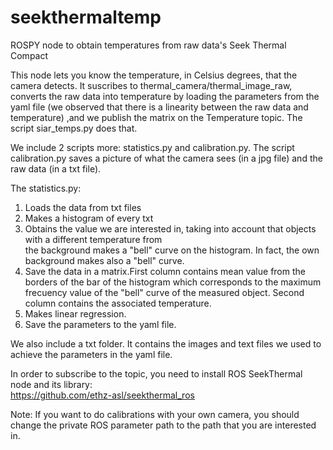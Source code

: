 # seekthermaltemp
ROSPY node to obtain temperatures from raw data's Seek Thermal Compact

This node lets you know the temperature, in Celsius degrees, that the camera detects. It suscribes to thermal_camera/thermal_image_raw, converts the raw data into temperature by loading the parameters from the yaml file (we observed that there is a linearity between the raw data and temperature) ,and we publish the matrix on the Temperature topic. The script siar_temps.py does that.

We include 2 scripts more: statistics.py and calibration.py. The script calibration.py saves a picture of what the camera sees (in a jpg file) and the raw data (in a txt file).

The statistics.py:
   1) Loads the data from txt files 
   2) Makes a histogram of every txt
   3) Obtains the value we are interested in, taking into account that objects with a different temperature from  
   the background makes a "bell" curve on the histogram. In fact, the own background makes also a "bell" curve.
   4) Save the data in a matrix.First column contains mean value from the borders of the bar of the histogram which corresponds to the maximum frecuency value of the "bell" curve of the measured object. Second column contains the associated temperature.
   5) Makes linear regression. 
   6) Save the parameters to the yaml file.
   
We also include a txt folder. It contains the images and text files we used to achieve the parameters in the yaml file.  

In order to subscribe to the topic, you need to install ROS SeekThermal node and its library:   
https://github.com/ethz-asl/seekthermal_ros

Note: If you want to do calibrations with your own camera, you should change the private ROS parameter path to the path that you are interested in.
